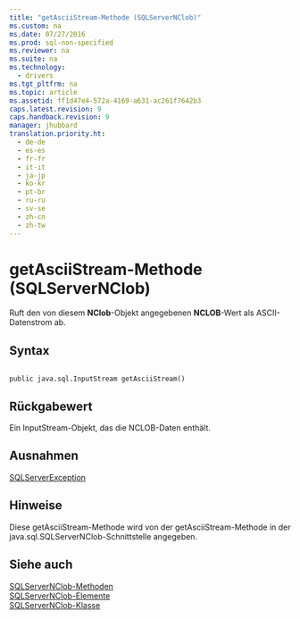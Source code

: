 ```yaml
---
title: "getAsciiStream-Methode (SQLServerNClob)"
ms.custom: na
ms.date: 07/27/2016
ms.prod: sql-non-specified
ms.reviewer: na
ms.suite: na
ms.technology: 
  - drivers
ms.tgt_pltfrm: na
ms.topic: article
ms.assetid: ff1d47e4-572a-4169-a631-ac261f7642b3
caps.latest.revision: 9
caps.handback.revision: 9
manager: jhubbard
translation.priority.ht: 
  - de-de
  - es-es
  - fr-fr
  - it-it
  - ja-jp
  - ko-kr
  - pt-br
  - ru-ru
  - sv-se
  - zh-cn
  - zh-tw
---
```

# getAsciiStream-Methode (SQLServerNClob)
  Ruft den von diesem **NClob**\-Objekt angegebenen **NCLOB**\-Wert als ASCII\-Datenstrom ab.  
  
## Syntax  
  
```  
  
public java.sql.InputStream getAsciiStream()  
```  
  
## Rückgabewert  
 Ein InputStream\-Objekt, das die NCLOB\-Daten enthält.  
  
## Ausnahmen  
 [SQLServerException](../content/SQLServerException-Class.md)  
  
## Hinweise  
 Diese getAsciiStream\-Methode wird von der getAsciiStream\-Methode in der java.sql.SQLServerNClob\-Schnittstelle angegeben.  
  
## Siehe auch  
 [SQLServerNClob-Methoden](../content/SQLServerNClob-Methods.md)   
 [SQLServerNClob-Elemente](../content/SQLServerNClob-Members.md)   
 [SQLServerNClob-Klasse](../content/SQLServerNClob-Class.md)  
  
  